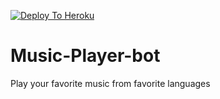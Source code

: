[![Deploy To Heroku](https://www.herokucdn.com/deploy/button.svg)](https://heroku.com/deploy?template=https://github.com/HKCS890/Music-Player-bot)

# Music-Player-bot
Play your favorite music from favorite languages
